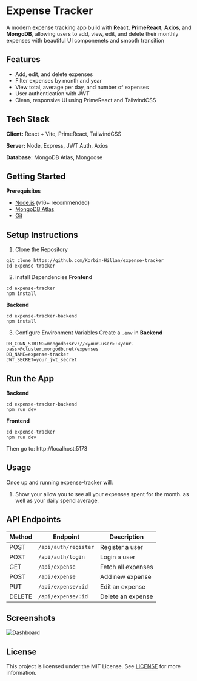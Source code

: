 # Expense Tracker

A modern expense tracking app build with **React**, **PrimeReact**, **Axios**, and **MongoDB**, allowing users to add, view, edit, and delete their monthly expenses with beautiful UI componenets and smooth transition

## Features

- Add, edit, and delete expenses
- Filter expenses by month and year
- View total, average per day, and number of expenses
- User authentication with JWT
- Clean, responsive UI using PrimeReact and TailwindCSS

## Tech Stack

**Client:** React + Vite, PrimeReact, TailwindCSS

**Server:** Node, Express, JWT Auth, Axios

**Database:** MongoDB Atlas, Mongoose

## Getting Started

**Prerequisites**

- [Node.js](https://nodejs.org/en/) (v16+ recommended)
- [MongoDB Atlas](https://www.mongodb.com/products/platform/atlas-database)
- [Git](https://git-scm.com/)

## Setup Instructions

1. Clone the Repository

```
git clone https://github.com/Korbin-Hillan/expense-tracker
cd expense-tracker
```

2. install Dependencies
   **Frontend**

```
cd expense-tracker
npm install
```

**Backend**

```
cd expense-tracker-backend
npm install
```

3. Configure Environment Variables
   Create a `.env` in **Backend**

```
DB_CONN_STRING=mongodb+srv://<your-user>:<your-pass>@cluster.mongodb.net/expenses
DB_NAME=expense-tracker
JWT_SECRET=your_jwt_secret
```

## Run the App

**Backend**

```
cd expense-tracker-backend
npm run dev
```

**Frontend**

```
cd expense-tracker
npm run dev
```

Then go to: http://localhost:5173

## Usage

Once up and running expense-tracker will:

1. Show your allow you to see all your expenses spent for the month. as well as your daily spend average.

## API Endpoints

| Method | Endpoint             | Description        |
| ------ | -------------------- | ------------------ |
| POST   | `/api/auth/register` | Register a user    |
| POST   | `/api/auth/login`    | Login a user       |
| GET    | `/api/expense`       | Fetch all expenses |
| POST   | `/api/expense`       | Add new expense    |
| PUT    | `/api/expense/:id`   | Edit an expense    |
| DELETE | `/api/expense/:id`   | Delete an expense  |

## Screenshots

![Dashboard](<img width="1728" height="902" alt="Screenshot 2025-07-12 at 2 25 48 PM" src="https://github.com/user-attachments/assets/1afbf59d-e0d5-48c8-aa47-0ae9e1085350" />)

## License

This project is licensed under the MIT License. See [LICENSE](https://choosealicense.com/licenses/mit/) for more information.
